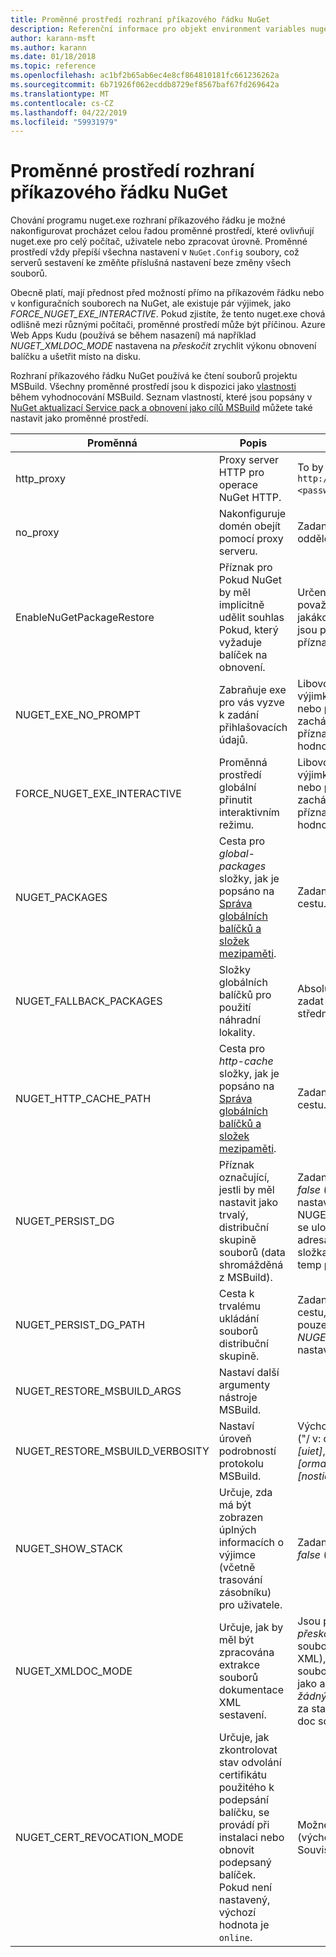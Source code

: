 ```yaml
---
title: Proměnné prostředí rozhraní příkazového řádku NuGet
description: Referenční informace pro objekt environment variables nuget.exe
author: karann-msft
ms.author: karann
ms.date: 01/18/2018
ms.topic: reference
ms.openlocfilehash: ac1bf2b65ab6ec4e8cf864810181fc661236262a
ms.sourcegitcommit: 6b71926f062ecddb8729ef8567baf67fd269642a
ms.translationtype: MT
ms.contentlocale: cs-CZ
ms.lasthandoff: 04/22/2019
ms.locfileid: "59931979"
---
```

# <a name="nuget-cli-environment-variables"></a>Proměnné prostředí rozhraní příkazového řádku NuGet

Chování programu nuget.exe rozhraní příkazového řádku je možné nakonfigurovat procházet celou řadou proměnné prostředí, které ovlivňují nuget.exe pro celý počítač, uživatele nebo zpracovat úrovně. Proměnné prostředí vždy přepíší všechna nastavení v `NuGet.Config` soubory, což serverů sestavení ke změňte příslušná nastavení beze změny všech souborů.

Obecně platí, mají přednost před možností přímo na příkazovém řádku nebo v konfiguračních souborech na NuGet, ale existuje pár výjimek, jako *FORCE_NUGET_EXE_INTERACTIVE*. Pokud zjistíte, že tento nuget.exe chová odlišně mezi různými počítači, proměnné prostředí může být příčinou. Azure Web Apps Kudu (používá se během nasazení) má například *NUGET_XMLDOC_MODE* nastavena na *přeskočit* zrychlit výkonu obnovení balíčku a ušetřit místo na disku.

Rozhraní příkazového řádku NuGet používá ke čtení souborů projektu MSBuild. Všechny proměnné prostředí jsou k dispozici jako [vlastnosti](/visualstudio/msbuild/msbuild-command-line-reference) během vyhodnocování MSBuild.
Seznam vlastností, které jsou popsány v [NuGet aktualizací Service pack a obnovení jako cílů MSBuild](../reference/msbuild-targets.md#restore-properties) můžete také nastavit jako proměnné prostředí.

| Proměnná | Popis | Poznámky |
| --- | --- | --- |
| http_proxy | Proxy server HTTP pro operace NuGet HTTP. | To by se zadal jako `http://<username>:<password>@proxy.com`. |
| no_proxy | Nakonfiguruje domén obejít pomocí proxy serveru. | Zadaný jako domén oddělených čárkou (,). |
| EnableNuGetPackageRestore | Příznak pro Pokud NuGet by měl implicitně udělit souhlas Pokud, který vyžaduje balíček na obnovení. | Určený příznak je považován za *true* nebo *1*, jakákoli jiná hodnota, které jsou považovány za příznak není nastavený. |
| NUGET_EXE_NO_PROMPT | Zabraňuje exe pro vás vyzve k zadání přihlašovacích údajů. | Libovolná hodnota s výjimkou hodnotu null nebo prázdný řetězec bude zacházeno jako s tímto příznakem sadu nebo hodnotu true. |
| FORCE_NUGET_EXE_INTERACTIVE | Proměnná prostředí globální přinutit interaktivním režimu. | Libovolná hodnota s výjimkou hodnotu null nebo prázdný řetězec bude zacházeno jako s tímto příznakem sadu nebo hodnotu true. |
| NUGET_PACKAGES | Cesta pro *global-packages* složky, jak je popsáno na [Správa globálních balíčků a složek mezipaměti](../consume-packages/managing-the-global-packages-and-cache-folders.md). | Zadaný jako absolutní cestu. |
| NUGET_FALLBACK_PACKAGES | Složky globálních balíčků pro použití náhradní lokality. | Absolutní cesty ke složce zadat oddělených středníkem (;). |
| NUGET_HTTP_CACHE_PATH | Cesta pro *http-cache* složky, jak je popsáno na [Správa globálních balíčků a složek mezipaměti](../consume-packages/managing-the-global-packages-and-cache-folders.md). | Zadaný jako absolutní cestu. |
| NUGET_PERSIST_DG | Příznak označující, jestli by měl nastavit jako trvalý, distribuční skupině souborů (data shromážděná z MSBuild). | Zadaný jako *true* nebo *false* (výchozí), pokud není nastavený NUGET_PERSIST_DG_PATH se uloží do dočasného adresáře (NuGetScratch složka v aktuálním adresáři temp prostředí). |
| NUGET_PERSIST_DG_PATH | Cesta k trvalému ukládání souborů distribuční skupině. | Zadaný jako absolutní cestu, tato možnost je pouze použité při *NUGET_PERSIST_DG* je nastavena na hodnotu true. |
| NUGET_RESTORE_MSBUILD_ARGS | Nastaví další argumenty nástroje MSBuild. | |
| NUGET_RESTORE_MSBUILD_VERBOSITY | Nastaví úroveň podrobností protokolu MSBuild. | Výchozí hodnota je *quiet* ("/ v: q"). Možné hodnoty *q [uiet]*, *m [inimal]*, *n [ormal]*, *d [etailed]*, a *diag [nostic]*. |
| NUGET_SHOW_STACK | Určuje, zda má být zobrazen úplných informacích o výjimce (včetně trasování zásobníku) pro uživatele. | Zadaný jako *true* nebo *false* (výchozí). |
| NUGET_XMLDOC_MODE | Určuje, jak by měl být zpracována extrakce souborů dokumentace XML sestavení. | Jsou podporované režimy *přeskočit* (ne extrahovat soubory dokumentace XML), *komprimovat* (Uložit soubory dokumentu XML jako archiv zip) nebo *žádný* (výchozí, považovat za standardní soubory XML doc soubory). |
| NUGET_CERT_REVOCATION_MODE | Určuje, jak zkontrolovat stav odvolání certifikátu použitého k podepsání balíčku, se provádí při instalaci nebo obnovit podepsaný balíček. Pokud není nastavený, výchozí hodnota je `online`.| Možné hodnoty *online* (výchozí), *offline*.  Související s [NU3028](../reference/errors-and-warnings/NU3028.md) |

